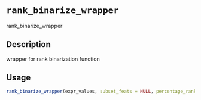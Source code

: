 # `rank_binarize_wrapper`

rank_binarize_wrapper


## Description

wrapper for rank binarization function


## Usage

```r
rank_binarize_wrapper(expr_values, subset_feats = NULL, percentage_rank = 30)
```



